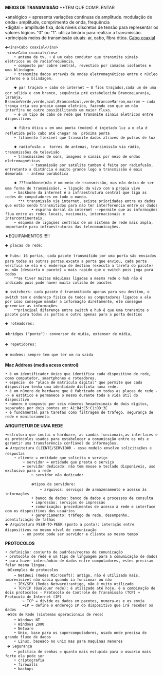 **MEIOS DE TRANSMISSÃO**  **TEM QUE COMPLENTAR

•analógico = apresenta variações continuas de amplitude.  modulação de onda= amplitude, comprimento de onda, frequência     
•digital = amplitude fixa, dois niveis discretos de tensão para representar os valores lógicos "0" ou "1". utiliza binário para realizar a transmissão.
•principais meios de transmissão atuais: ar, cabo, fibra ótica.
<ins>Cabo coaxial</ins>

	🢂<ins>Cabo coaxial</ins>
	 <ins>Cabo coaxial</ins>
 		• antena de tv. ➞ é um cabo condutor que transmite sinais elétricos ou de radiofrequência.
		• composto por cobre central, revestido por camadas isolantes e uma blindagem
		• transmite dados através de ondas eletromagnéticas entre o núcleo interno e a blindagem.

        🢂 par traçado = cabo de internet ➞ 8 fios traçados,cada um de uma cor sólida e com branco, sequência pré estabelecida BrancoeLaranja, laranja, BrancoeVerde,verde,azul,BrancoeAzul,verde,BrancoeMarrom,marrom ➞ cada trança cria seu propio campo eletrico, fazendo com que um não interfira no outro possibilitando um maior fluxo.
		• é um tipo de cabo de rede que transmite sinais eletricos entre dispositivos

        🢂 fibra ótica = em uma ponta (modem) é injetado luz a e ela é refletida pelo cabo até chegar na  próxima ponta
		• filamento flexível que transmite dados através de pulsos de luz

        🢂 radiofusão =  torres de antenas, transimissão via rádio, transmissões de televisão
		• transmissões de sons, imagens e sinais por meio de ondas eletromagnéticas 
                ➞ tansmissão por satélite tambem é feita por radiofusão, entretanto a distância é muito grande logo a transmissão é mais demorada  - antena parabólica

        🢂 ???backbone(não é um meio de transmissão, mas não deixa de ser uma forma de transmissão). = ligação da vivo com a propia vivo
		• backbone da internet é a infraestrutura central que liga as redes de computadores em todo o mundo.
	      **• transmissão via internet, existe prioridades entre os dados que estão sendo transmitidos para não ter interferencia entre os dados
                • espinha dorsal da internet -->permite que as informações flua entre as redes locais, nacionais, internacionais e intercontinentais. 
		• esquema de ligações centrais de um sistema de rede mais ampla, importante para infraestruturas das telecomunicações.

➤EQUIPAMENTOS !!!!!

    🢂 placas de rede:

    🢂 hubs: 16 portas, cada pacote transmitido por uma porta são enviados para todas as outras portas,exceto a porta que enviou, cada porta verifica se ela é o endereço de destino (executa a tarefa do pacote) ou não (descarta o pacote) = mais rapido que o switch pois joga para todos 
        **se tiver muitas máquinas ligadas a mesma rede o hub não é indicado pois pode haver muita colisão de pacotes

    🢂 switchers: cada pacote é transmitiodo apenas para seu destino, o switch tem o endereço fisico de todos os computadores ligados a ele por isso consegue mandar a informação diretamente, ele consegue gerenciar as informações 
        **principal diferença entre switch e hub é que uma transmite o pacote para todos as portas e outro apenas para a porta destino

    🢂 roteadores: 

    🢂bridges ("ponte"): conversor de midia, extensor de midia, 
    
    🢂 repetidores:

    🢂 modems: sempre tem que ter um na saida

**Mac Address (media acess control)**

	• é um identificador único que identifica cada dispositivo de rede, como computador, smartphones e roteadores. 
	• espécie  de "placa de matrícula digital" que permite que cada dispositivo tenha uma identidade distinta numa rede. 
	• é um número de hardware que é fabricado em todas as placas de rede --> é estático e permanece o mesmo durante toda a vida útil do dispositivo
	• número é composto por seis números hexadecimais de dois dígitos, separados por dois pontos ex: A1:B4:C5:C1:DD:3E
	• é fundamental para tarefas como filtragem de tráfego, segurança de rede e monitoramento. 


**ARQUITETUR DE UMA REDE**

	•estrutura que inclui o hardware, as camdas funcionais,as interfaces e os protocolos usados para estabelecer a comunicação entre os nós e garantir uma transferência confiável de informações.
 	🢂 Arquitetura CLIENTE/SERVIDOR - esse modelo envolve solicitações e respostas
		➞ cliente = entidade que solicita o serviço
    		➞ servidor = entidade que presta o serviço 
			➥ servidor dedicado: não tem mouse e teclado disponiveis, uso exclusivo para a rede
        		➥ servidor não dedicado: 

    			🡺tipos de servidore: 
    				• arquivos: serviços de armazenamento e acesso às informações
				• banco de dados: banco de dados e processos de consulta
				• impressão: serviços de impressão
				• comunicação: procedimentos de acesso à rede e interface com os dispositivos dos usuários
				• gerenciamento: tráfego de rede, desempenho, identificação de falhas
	🢂 Arquitetura PEER-TO-PEER (ponto a ponto): interação entre dispositivos no mesmo nível de comunicação
    		- um ponto pode ser servidor e cliente ao mesmo tempo

**PROTOCOLOS**   

	• definição: conjunto de padrões/regras de comunicação
	• protocolo de rede é um tipo de linguagem para a comunicação de dados
	• para haver intercâmbio de dados entre computadores, estes precisam falar mesma língua.
	 🡺Exemplos de protocolos
		➞ NetBeui (Redes Microsoft): antigo, não é utilizado mais, imprevisivel não sabia quando ia funcionar ou não
		➞ IPX/SPX (Redes Netware):antigo, não é muito utilizado 
		➞ TCP/IP (Qualquer rede): é utilizado até hoje, é a combinação de dois protocolos - Protocolo de Controle de Transmissão (TCP) + Protocolo de Internet (IP)
 			➥ TCP = divide os dados em pacotes, numera-os e os envia
			➥IP = define o endereço IP do dispositivo que irá receber os dados
	 🡺SOs de Rede (sistemas operacionais de rede)
		• Windows NT
		• Windows 2000
		• Netware
		• Unix, base para os supercomputadores, usado onde precisa de grande fluxo de dados
		• Linux, baseado no unix mas para maquinas menores
	 🡺 Segurança
		• politica de senhas = quanto mais estupida para o usuario mais forte ela pode ser
		• criptografia 
		• firewalls
		• backups


